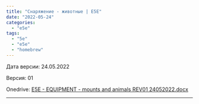 ```yaml
---
title: "Снаряжение - животные | E5E"
date: "2022-05-24"
categories: 
  - "e5e"
tags: 
  - "5e"
  - "e5e"
  - "homebrew"
---
```


Дата версии: 24.05.2022

Версия: 01

Onedrive: [E5E - EQUIPMENT - mounts and animals REV01 24052022.docx](https://1drv.ms/w/s!Atcrhwwo1lBA19gaJuQ5r5UYTqGwIA?e=jNiYa4)

* * *
